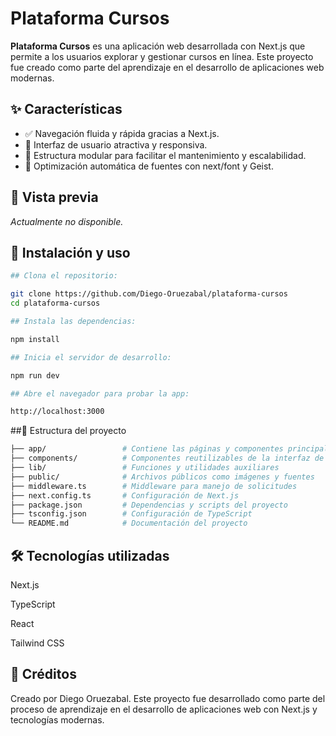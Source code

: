 # Plataforma Cursos

**Plataforma Cursos** es una aplicación web desarrollada con Next.js que permite a los usuarios explorar y gestionar cursos en línea. Este proyecto fue creado como parte del aprendizaje en el desarrollo de aplicaciones web modernas.

## ✨ Características

- ✅ Navegación fluida y rápida gracias a Next.js.
- 🎨 Interfaz de usuario atractiva y responsiva.
- 🧩 Estructura modular para facilitar el mantenimiento y escalabilidad.
- 🚀 Optimización automática de fuentes con next/font y Geist.

## 📸 Vista previa

*Actualmente no disponible.*

## 🚀 Instalación y uso

```bash
## Clona el repositorio:

git clone https://github.com/Diego-Oruezabal/plataforma-cursos
cd plataforma-cursos

## Instala las dependencias:

npm install

## Inicia el servidor de desarrollo:

npm run dev

## Abre el navegador para probar la app:

http://localhost:3000

```

##🧪 Estructura del proyecto
```bash
├── app/                 # Contiene las páginas y componentes principales
├── components/          # Componentes reutilizables de la interfaz de usuario
├── lib/                 # Funciones y utilidades auxiliares
├── public/              # Archivos públicos como imágenes y fuentes
├── middleware.ts        # Middleware para manejo de solicitudes
├── next.config.ts       # Configuración de Next.js
├── package.json         # Dependencias y scripts del proyecto
├── tsconfig.json        # Configuración de TypeScript
└── README.md            # Documentación del proyecto
```
## 🛠 Tecnologías utilizadas
Next.js

TypeScript

React

Tailwind CSS

## 💬 Créditos
Creado por Diego Oruezabal.
Este proyecto fue desarrollado como parte del proceso de aprendizaje en el desarrollo de aplicaciones web con Next.js y tecnologías modernas.